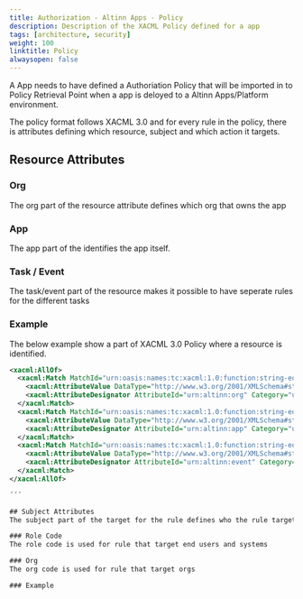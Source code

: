 ```yaml
---
title: Authorization - Altinn Apps - Policy
description: Description of the XACML Policy defined for a app
tags: [architecture, security]
weight: 100
linktitle: Policy
alwaysopen: false
---
```


A App needs to have defined a Authoriation Policy that will be imported in to Policy Retrieval Point when a app is deloyed to a Altinn Apps/Platform environment.

The policy format follows XACML 3.0 and for every rule in the policy, there is attributes
defining which resource, subject and which action it targets.

## Resource Attributes

### Org
The org part of the resource attribute defines which org that owns the app

### App
The app part of the  identifies the app itself.

### Task / Event
The task/event part of the resource makes it possible to have seperate rules for the different tasks

### Example
The below example show a part of XACML 3.0 Policy where a resource is identified. 


```xml
<xacml:AllOf>
  <xacml:Match MatchId="urn:oasis:names:tc:xacml:1.0:function:string-equal">
    <xacml:AttributeValue DataType="http://www.w3.org/2001/XMLSchema#string">SKD</xacml:AttributeValue>
    <xacml:AttributeDesignator AttributeId="urn:altinn:org" Category="urn:oasis:names:tc:xacml:3.0:attribute-category:resource" DataType="http://www.w3.org/2001/XMLSchema#string" MustBePresent="false"/>
  </xacml:Match>
  <xacml:Match MatchId="urn:oasis:names:tc:xacml:1.0:function:string-equal">
    <xacml:AttributeValue DataType="http://www.w3.org/2001/XMLSchema#string">TaxReport</xacml:AttributeValue>
    <xacml:AttributeDesignator AttributeId="urn:altinn:app" Category="urn:oasis:names:tc:xacml:3.0:attribute-category:resource" DataType="http://www.w3.org/2001/XMLSchema#string" MustBePresent="false"/>
  </xacml:Match>
  <xacml:Match MatchId="urn:oasis:names:tc:xacml:1.0:function:string-equal">
    <xacml:AttributeValue DataType="http://www.w3.org/2001/XMLSchema#string">Instansiate</xacml:AttributeValue>
    <xacml:AttributeDesignator AttributeId="urn:altinn:event" Category="urn:oasis:names:tc:xacml:3.0:attribute-category:resource" DataType="http://www.w3.org/2001/XMLSchema#string" MustBePresent="false"/>
  </xacml:Match>
</xacml:AllOf>

´´´ 

## Subject Attributes
The subject part of the target for the rule defines who the rule target

### Role Code
The role code is used for rule that target end users and systems

### Org
The org code is used for rule that target orgs

### Example

